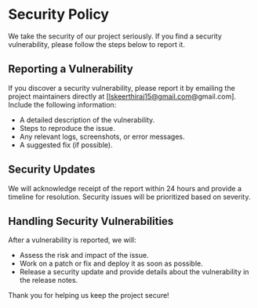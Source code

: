 # Security Policy

We take the security of our project seriously. If you find a security vulnerability, please follow the steps below to report it.

## Reporting a Vulnerability

If you discover a security vulnerability, please report it by emailing the project maintainers directly at [lskeerthiraj15@gmail.com@gmail.com]. Include the following information:
- A detailed description of the vulnerability.
- Steps to reproduce the issue.
- Any relevant logs, screenshots, or error messages.
- A suggested fix (if possible).

## Security Updates

We will acknowledge receipt of the report within 24 hours and provide a timeline for resolution. Security issues will be prioritized based on severity.

## Handling Security Vulnerabilities

After a vulnerability is reported, we will:
- Assess the risk and impact of the issue.
- Work on a patch or fix and deploy it as soon as possible.
- Release a security update and provide details about the vulnerability in the release notes.

Thank you for helping us keep the project secure!
